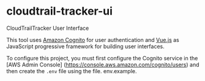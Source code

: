 # cloudtrail-tracker-ui
CloudTrailTracker User Interface

This tool uses [Amazon Cognito]((https://aws.amazon.com/cognito/)) for user authentication and [Vue.js](https://vuejs.org/)  as JavaScript progressive framework for building user interfaces. 

To configure this project, you must first configure the Cognito service in the [AWS Admin Console] (https://console.aws.amazon.com/cognito/users) and then create the `.env` file using the file. env.example.

